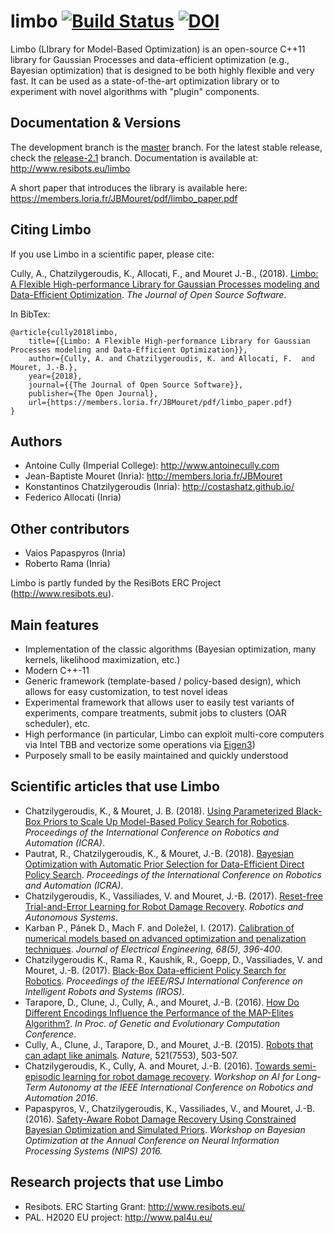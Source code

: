 limbo [![Build Status](https://travis-ci.org/resibots/limbo.svg?branch=master)](https://travis-ci.org/resibots/limbo) [![DOI](http://joss.theoj.org/papers/10.21105/joss.00545/status.svg)](https://doi.org/10.21105/joss.00545)
============

Limbo (LIbrary for Model-Based Optimization) is an open-source C++11 library for Gaussian Processes and data-efficient optimization (e.g., Bayesian optimization) that is designed to be both highly flexible and very fast. It can be used as a state-of-the-art optimization library or to experiment with novel algorithms with "plugin" components.

Documentation & Versions
------------------------
The development branch is the [master](https://github.com/resibots/limbo/tree/master) branch. For the latest stable release, check the [release-2.1](https://github.com/resibots/limbo/tree/release-2.1) branch.
Documentation is available at: http://www.resibots.eu/limbo

A short paper that introduces the library is available here: https://members.loria.fr/JBMouret/pdf/limbo_paper.pdf

Citing Limbo
------------
If you use Limbo in a scientific paper, please cite:


Cully, A., Chatzilygeroudis, K., Allocati, F., and Mouret J.-B., (2018). [Limbo: A Flexible High-performance Library for Gaussian Processes modeling and Data-Efficient Optimization](https://members.loria.fr/JBMouret/pdf/limbo_paper.pdf). *The Journal of Open Source Software*.

In BibTex:

    @article{cully2018limbo,
        title={{Limbo: A Flexible High-performance Library for Gaussian Processes modeling and Data-Efficient Optimization}},
        author={Cully, A. and Chatzilygeroudis, K. and Allocati, F.  and Mouret, J.-B.},
        year={2018},
        journal={{The Journal of Open Source Software}},
        publisher={The Open Journal},
        url={https://members.loria.fr/JBMouret/pdf/limbo_paper.pdf}
    }


Authors
------
- Antoine Cully (Imperial College): http://www.antoinecully.com
- Jean-Baptiste Mouret (Inria): http://members.loria.fr/JBMouret
- Konstantinos Chatzilygeroudis (Inria): http://costashatz.github.io/
- Federico Allocati (Inria)

Other contributors
-------------------
- Vaios Papaspyros (Inria)
- Roberto Rama (Inria)

Limbo is partly funded by the ResiBots ERC Project (http://www.resibots.eu).


Main features
-------------
- Implementation of the classic algorithms (Bayesian optimization, many kernels, likelihood maximization, etc.)
- Modern C++-11
- Generic framework (template-based / policy-based design), which allows for easy customization, to test novel ideas
- Experimental framework that allows user to easily test variants of experiments, compare treatments, submit jobs to clusters (OAR scheduler), etc.
- High performance (in particular, Limbo can exploit multi-core computers via Intel TBB and vectorize some operations via [Eigen3](http://eigen.tuxfamily.org/index.php?title=Main_Page))
- Purposely small to be easily maintained and quickly understood

Scientific articles that use Limbo
----------------------------------
- Chatzilygeroudis, K., & Mouret, J. B. (2018). [Using Parameterized Black-Box Priors to Scale Up Model-Based Policy Search for Robotics](https://arxiv.org/pdf/1709.06917). *Proceedings of the International Conference on Robotics and Automation (ICRA)*.
- Pautrat, R., Chatzilygeroudis, K., & Mouret, J.-B. (2018). [Bayesian Optimization with Automatic Prior Selection for Data-Efficient Direct Policy Search](https://arxiv.org/pdf/1709.06919). *Proceedings of the International Conference on Robotics and Automation (ICRA)*.
- Chatzilygeroudis, K., Vassiliades, V. and Mouret, J.-B. (2017). [Reset-free Trial-and-Error Learning for Robot Damage Recovery](https://arxiv.org/abs/1610.04213). *Robotics and Autonomous Systems*.
- Karban P., Pánek D., Mach F. and Doležel, I. (2017). [Calibration of numerical models based on advanced optimization and penalization techniques](https://www.degruyter.com/downloadpdf/j/jee.2017.68.issue-5/jee-2017-0073/jee-2017-0073.pdf). *Journal of Electrical Engineering, 68(5), 396-400*.
- Chatzilygeroudis K., Rama R., Kaushik, R., Goepp, D., Vassiliades, V. and Mouret, J.-B. (2017). [Black-Box Data-efficient Policy Search for Robotics](https://arxiv.org/abs/1703.07261). *Proceedings of the IEEE/RSJ International Conference on Intelligent Robots and Systems (IROS)*.
- Tarapore, D., Clune, J., Cully, A., and Mouret, J.-B. (2016). [How Do Different Encodings Influence the Performance of the MAP-Elites Algorithm?](https://hal.inria.fr/hal-01302658/document). *In Proc. of Genetic and Evolutionary Computation Conference*.
- Cully, A., Clune, J., Tarapore, D., and Mouret, J.-B. (2015). [Robots that can adapt like animals](http://www.nature.com/nature/journal/v521/n7553/full/nature14422.html). *Nature*, 521(7553), 503-507.
- Chatzilygeroudis, K., Cully, A. and Mouret, J.-B. (2016). [Towards semi-episodic learning for robot damage recovery](https://arxiv.org/abs/1610.01407). *Workshop on AI for Long-Term Autonomy at the IEEE International Conference on Robotics and Automation 2016*.
- Papaspyros, V., Chatzilygeroudis, K., Vassiliades, V., and Mouret, J.-B. (2016). [Safety-Aware Robot Damage Recovery Using Constrained Bayesian Optimization and Simulated Priors](https://arxiv.org/pdf/1611.09419v3). *Workshop on Bayesian Optimization at the Annual Conference on Neural Information Processing Systems (NIPS) 2016.*

Research projects that use Limbo
--------------------------------
- Resibots. ERC Starting Grant: http://www.resibots.eu/
- PAL. H2020 EU project: http://www.pal4u.eu/
